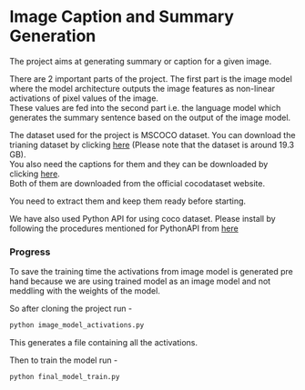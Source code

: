 # Image Caption and Summary Generation

The project aims at generating summary or caption for a given image.

There are 2 important parts of the project. The first part is the image model where the model architecture outputs the image features as non-linear activations of pixel values of the image.
<br/>
These values are fed into the second part i.e. the language model which generates the summary sentence based on the output of the image model.

The dataset used for the project is MSCOCO dataset.
You can download the trianing dataset by clicking [here](http://images.cocodataset.org/zips/train2017.zip) (Please note that the dataset is around 19.3 GB).
<br/>
You also need the captions for them and they can be downloaded by clicking [here](http://images.cocodataset.org/annotations/annotations_trainval2017.zip).
<br/>
Both of them are downloaded from the official cocodataset website.

You need to extract them and keep them ready before starting.


We have also used Python API for using coco dataset. Please install by following the procedures mentioned for PythonAPI from [here](https://github.com/cocodataset/cocoapi)
### Progress
To save the training time the activations from image model is generated pre hand because we are using trained model as an image model and not meddling with the weights of the model.

So after cloning the project run -
``` python
python image_model_activations.py
```
This generates a file containing all the activations.

Then to train the model run -
``` python
python final_model_train.py
```
